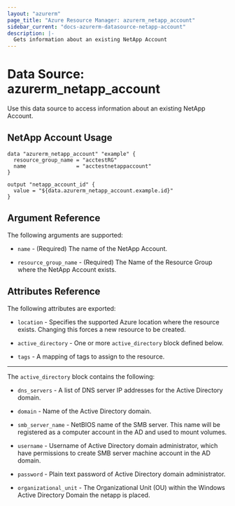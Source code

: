 ```yaml
---
layout: "azurerm"
page_title: "Azure Resource Manager: azurerm_netapp_account"
sidebar_current: "docs-azurerm-datasource-netapp-account"
description: |-
  Gets information about an existing NetApp Account
---
```


# Data Source: azurerm_netapp_account

Use this data source to access information about an existing NetApp Account.


## NetApp Account Usage

```hcl
data "azurerm_netapp_account" "example" {
  resource_group_name = "acctestRG"
  name                = "acctestnetappaccount"
}

output "netapp_account_id" {
  value = "${data.azurerm_netapp_account.example.id}"
}
```


## Argument Reference

The following arguments are supported:

* `name` - (Required) The name of the NetApp Account.

* `resource_group_name` - (Required) The Name of the Resource Group where the NetApp Account exists.


## Attributes Reference

The following attributes are exported:

* `location` - Specifies the supported Azure location where the resource exists. Changing this forces a new resource to be created.

* `active_directory` - One or more `active_directory` block defined below.

* `tags` - A mapping of tags to assign to the resource.

---

The `active_directory` block contains the following:

* `dns_servers` - A list of DNS server IP addresses for the Active Directory domain.

* `domain` - Name of the Active Directory domain.

* `smb_server_name` - NetBIOS name of the SMB server. This name will be registered as a computer account in the AD and used to mount volumes.

* `username` - Username of Active Directory domain administrator, which have permissions to create SMB server machine account in the AD domain.

* `password` - Plain text password of Active Directory domain administrator.

* `organizational_unit` - The Organizational Unit (OU) within the Windows Active Directory Domain the netapp is placed.
